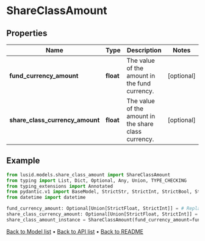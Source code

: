 # ShareClassAmount

## Properties
Name | Type | Description | Notes
------------ | ------------- | ------------- | -------------
**fund_currency_amount** | **float** | The value of the amount in the fund currency. | [optional] 
**share_class_currency_amount** | **float** | The value of the amount in the share class currency. | [optional] 
## Example

```python
from lusid.models.share_class_amount import ShareClassAmount
from typing import List, Dict, Optional, Any, Union, TYPE_CHECKING
from typing_extensions import Annotated
from pydantic.v1 import BaseModel, StrictStr, StrictInt, StrictBool, StrictFloat, StrictBytes, Field, validator, ValidationError, conlist, constr
from datetime import datetime

fund_currency_amount: Optional[Union[StrictFloat, StrictInt]] = # Replace with your value
share_class_currency_amount: Optional[Union[StrictFloat, StrictInt]] = # Replace with your value
share_class_amount_instance = ShareClassAmount(fund_currency_amount=fund_currency_amount, share_class_currency_amount=share_class_currency_amount)

```

[Back to Model list](../README.md#documentation-for-models) &#8226; [Back to API list](../README.md#documentation-for-api-endpoints) &#8226; [Back to README](../README.md)

